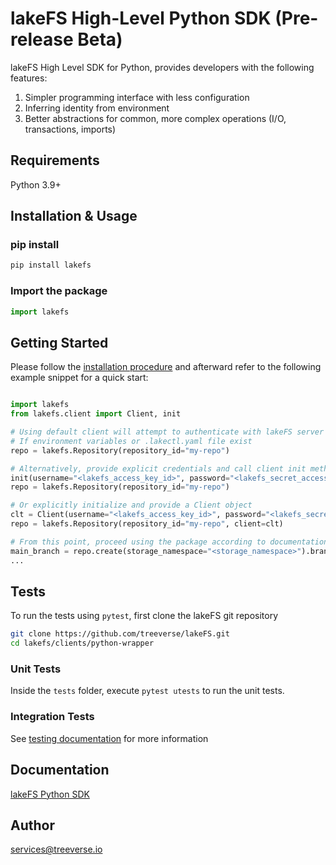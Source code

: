 # lakeFS High-Level Python SDK (Pre-release Beta)

lakeFS High Level SDK for Python, provides developers with the following features:
1. Simpler programming interface with less configuration
2. Inferring identity from environment 
3. Better abstractions for common, more complex operations (I/O, transactions, imports)

## Requirements

Python 3.9+

## Installation & Usage

### pip install

```sh
pip install lakefs
```

### Import the package

```python
import lakefs
```

## Getting Started

Please follow the [installation procedure](#installation--usage) and afterward refer to the following example snippet for a quick start:

```python

import lakefs
from lakefs.client import Client, init

# Using default client will attempt to authenticate with lakeFS server using configured credentials
# If environment variables or .lakectl.yaml file exist 
repo = lakefs.Repository(repository_id="my-repo")

# Alternatively, provide explicit credentials and call client init method, which will initialize the default client
init(username="<lakefs_access_key_id>", password="<lakefs_secret_access_key>", host="<lakefs_endpoint>")
repo = lakefs.Repository(repository_id="my-repo")

# Or explicitly initialize and provide a Client object 
clt = Client(username="<lakefs_access_key_id>", password="<lakefs_secret_access_key>", host="<lakefs_endpoint>")
repo = lakefs.Repository(repository_id="my-repo", client=clt)

# From this point, proceed using the package according to documentation
main_branch = repo.create(storage_namespace="<storage_namespace>").branch(branch_id="main")
...
```

## Tests

To run the tests using `pytest`, first clone the lakeFS git repository

```sh
git clone https://github.com/treeverse/lakeFS.git
cd lakefs/clients/python-wrapper
```

### Unit Tests

Inside the `tests` folder, execute `pytest utests` to run the unit tests.

### Integration Tests

See [testing documentation](https://github.com/treeverse/lakeFS/blob/master/clients/python-wrapper/tests/integration/README.md) for more information

## Documentation

[lakeFS Python SDK](http://pydocs-lakefs.lakefs.io/) 

## Author

services@treeverse.io


